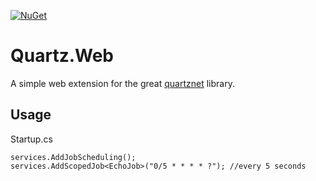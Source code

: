 [![NuGet](https://img.shields.io/nuget/v/Quartz.Web.svg)](https://www.nuget.org/packages/Quartz.Web/)

# Quartz.Web

A simple web extension for the great [quartznet](https://github.com/quartznet/quartznet) library.

## Usage

Startup.cs
```
services.AddJobScheduling();
services.AddScopedJob<EchoJob>("0/5 * * * * ?"); //every 5 seconds
```
